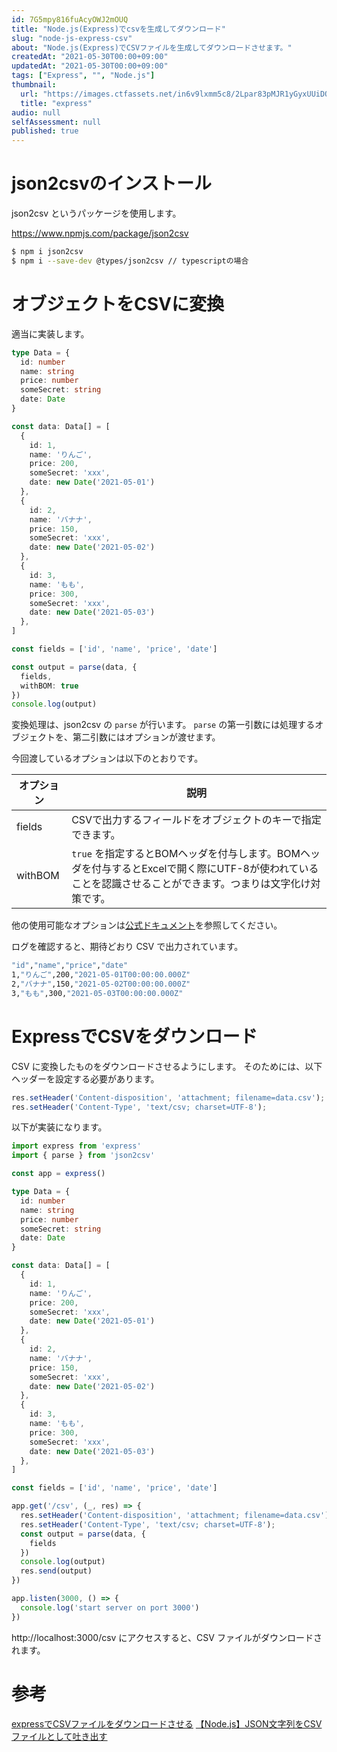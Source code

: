 ```yaml
---
id: 7G5mpy816fuAcyOWJ2mOUQ
title: "Node.js(Express)でcsvを生成してダウンロード"
slug: "node-js-express-csv"
about: "Node.js(Express)でCSVファイルを生成してダウンロードさせます。"
createdAt: "2021-05-30T00:00+09:00"
updatedAt: "2021-05-30T00:00+09:00"
tags: ["Express", "", "Node.js"]
thumbnail:
  url: "https://images.ctfassets.net/in6v9lxmm5c8/2Lpar83pMJR1yGyxUUiDQP/dbf365e89432b966f827cacfc4d5891e/articles_2FRshdHD6LGzEVXnbjoL6p_2Fthumbnail_7D.png"
  title: "express"
audio: null
selfAssessment: null
published: true
---
```

# json2csvのインストール

json2csv というパッケージを使用します。

https://www.npmjs.com/package/json2csv

```sh
$ npm i json2csv
$ npm i --save-dev @types/json2csv // typescriptの場合
```

# オブジェクトをCSVに変換

適当に実装します。

```ts
type Data = {
  id: number
  name: string
  price: number
  someSecret: string
  date: Date
}

const data: Data[] = [
  {
    id: 1,
    name: 'りんご',
    price: 200,
    someSecret: 'xxx',
    date: new Date('2021-05-01')
  },
  {
    id: 2,
    name: 'バナナ',
    price: 150,
    someSecret: 'xxx',
    date: new Date('2021-05-02')
  },
  {
    id: 3,
    name: 'もも',
    price: 300,
    someSecret: 'xxx',
    date: new Date('2021-05-03')
  },
]

const fields = ['id', 'name', 'price', 'date']

const output = parse(data, {
  fields,
  withBOM: true
})
console.log(output)
```

変換処理は、json2csv の `parse` が行います。
`parse` の第一引数には処理するオブジェクトを、第二引数にはオプションが渡せます。

今回渡しているオプションは以下のとおりです。

| オプション  | 説明 |
| ---------- | ---------- |
| fields     | CSVで出力するフィールドをオブジェクトのキーで指定できます。 | 
| withBOM    | `true` を指定するとBOMヘッダを付与します。BOMヘッダを付与するとExcelで開く際にUTF-8が使われていることを認識させることができます。つまりは文字化け対策です。 |

他の使用可能なオプションは[公式ドキュメント](https://github.com/zemirco/json2csv#javascript-module)を参照してください。

ログを確認すると、期待どおり CSV で出力されています。

```sh
"id","name","price","date"
1,"りんご",200,"2021-05-01T00:00:00.000Z"
2,"バナナ",150,"2021-05-02T00:00:00.000Z"
3,"もも",300,"2021-05-03T00:00:00.000Z"
```

# ExpressでCSVをダウンロード

CSV に変換したものをダウンロードさせるようにします。
そのためには、以下ヘッダーを設定する必要があります。

```ts
res.setHeader('Content-disposition', 'attachment; filename=data.csv');
res.setHeader('Content-Type', 'text/csv; charset=UTF-8');
```

以下が実装になります。

```ts
import express from 'express'
import { parse } from 'json2csv'

const app = express()

type Data = {
  id: number
  name: string
  price: number
  someSecret: string
  date: Date
}

const data: Data[] = [
  {
    id: 1,
    name: 'りんご',
    price: 200,
    someSecret: 'xxx',
    date: new Date('2021-05-01')
  },
  {
    id: 2,
    name: 'バナナ',
    price: 150,
    someSecret: 'xxx',
    date: new Date('2021-05-02')
  },
  {
    id: 3,
    name: 'もも',
    price: 300,
    someSecret: 'xxx',
    date: new Date('2021-05-03')
  },
]

const fields = ['id', 'name', 'price', 'date']

app.get('/csv', (_, res) => {
  res.setHeader('Content-disposition', 'attachment; filename=data.csv');
  res.setHeader('Content-Type', 'text/csv; charset=UTF-8');
  const output = parse(data, {
    fields
  })
  console.log(output)
  res.send(output)
})

app.listen(3000, () => {
  console.log('start server on port 3000')
})
```

http://localhost:3000/csv にアクセスすると、CSV ファイルがダウンロードされます。

# 参考

[expressでCSVファイルをダウンロードさせる](https://blog.kozakana.net/2018/04/express-csv-download/)
[【Node.js】JSON文字列をCSVファイルとして吐き出す](https://qiita.com/kum44/items/d11f97ecee3e46d3195d)
